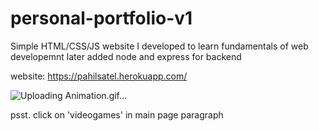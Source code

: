 
# personal-portfolio-v1
Simple HTML/CSS/JS website I developed to learn fundamentals of web developemnt
later added node and express for backend

website: https://pahilsatel.herokuapp.com/

![Uploading Animation.gif…]()


psst. click on 'videogames' in main page paragraph
